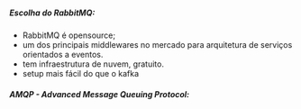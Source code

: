 ##### Escolha do RabbitMQ:

- RabbitMQ é opensource;
- um dos principais middlewares no mercado para arquitetura de serviços orientados a eventos.
- tem infraestrutura de nuvem, gratuito.
- setup mais fácil do que o kafka



##### AMQP - Advanced Message Queuing Protocol:



